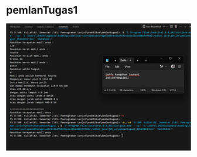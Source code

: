 ﻿# pemlanTugas1
![alt text](https://github.com/daffarj/PemlanTugas1/blob/main/public/Screenshot%202025-03-10%20215153.png?raw=true)
